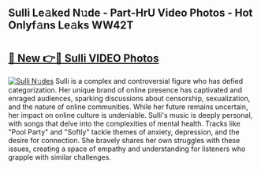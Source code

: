 ## Sulli Le𝚊ked N𝚞de - Part-HrU Video Photos - Hot Onlyf𝚊ns Le𝚊ks WW42T

# <h2><a href="http://ab17860.deff.icu/?id=Sulli">🔗 New 👉🔴 Sulli VIDEO Photos</a></h2>

[![Sulli N𝚞des](https://i.imgur.com/rIISA9y.gif)](http://ab17860.deff.icu/?id=Sulli)
Sulli is a complex and controversial figure who has defied categorization. Her unique brand of online presence has captivated and enraged audiences, sparking discussions about censorship, sexualization, and the nature of online communities. While her future remains uncertain, her impact on online culture is undeniable. Sulli's music is deeply personal, with songs that delve into the complexities of mental health. Tracks like "Pool Party" and "Softly" tackle themes of anxiety, depression, and the desire for connection. She bravely shares her own struggles with these issues, creating a space of empathy and understanding for listeners who grapple with similar challenges.
